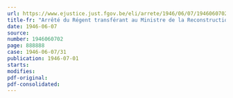 ```yaml
---
url: https://www.ejustice.just.fgov.be/eli/arrete/1946/06/07/1946060702/justel
title-fr: "Arrêté du Régent transférant au Ministre de la Reconstruction les attributions du Ministre de l'Intérieur en ce qui concerne l'Oeuvre nationale des Invalides de guerre"
date: 1946-06-07
source:
number: 1946060702
page: 888888
case: 1946-06-07/31
publication: 1946-07-01
starts:
modifies:
pdf-original:
pdf-consolidated:
---
```


